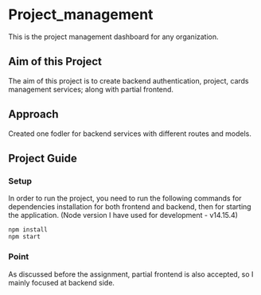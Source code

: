 # Project_management

This is the project management dashboard for any organization.

## Aim of this Project

The aim of this project is to create backend authentication, project, cards management services; along with partial frontend.

## Approach

Created one fodler for backend services with different routes and models.

## Project Guide

### Setup
In order to run the project, you need to run the following commands for dependencies installation for both frontend and backend, then for starting the application. (Node version I have used for development - v14.15.4)
```
npm install
npm start
```

### Point
As discussed before the assignment, partial frontend is also accepted, so I mainly focused at backend side.

